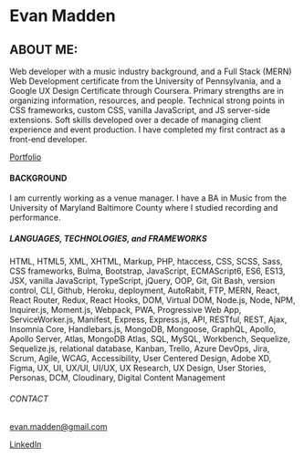 # Evan Madden

## ABOUT ME:
Web developer with a music industry background, and a Full Stack (MERN) Web Development certificate from the University of Pennsylvania, and a Google UX Design Certificate through Coursera. Primary strengths are in organizing information, resources, and people. Technical strong points in CSS frameworks, custom CSS, vanilla JavaScript, and JS server-side extensions. Soft skills developed over a decade of managing client experience and event production. I have completed my first contract as a front-end developer.

[Portfolio](https://evmad.github.io/portfolio_2024/)


#### BACKGROUND

I am currently working as a venue manager. I have a BA in Music from the University of Maryland Baltimore County where I studied recording and performance.

##### LANGUAGES, TECHNOLOGIES, and FRAMEWORKS

HTML, HTML5, XML, XHTML, Markup, PHP, htaccess, CSS, SCSS, Sass, CSS frameworks, Bulma, Bootstrap, JavaScript, ECMAScript6, ES6, ES13, JSX, vanilla JavaScript, TypeScript, jQuery, OOP, Git, Git Bash, version control, CLI, Github, Heroku, deployment, AutoRabit, FTP, MERN, React, React Router, Redux, React Hooks, DOM, Virtual DOM, Node.js, Node, NPM, Inquirer.js, Moment.js, Webpack, PWA, Progressive Web App, ServiceWorker.js, Manifest, Express, Express.js, API, RESTful, REST, Ajax, Insomnia Core, Handlebars.js, MongoDB, Mongoose, GraphQL, Apollo, Apollo Server, Atlas, MongoDB Atlas, SQL, MySQL, Workbench, Sequelize, Sequelize.js, relational database, Kanban, Trello, Azure DevOps, Jira, Scrum, Agile, WCAG, Accessibility, User Centered Design, Adobe XD, Figma, UX, UI, UX/UI, UI/UX, UX Research, UX Design, User Stories, Personas, DCM, Cloudinary, Digital Content Management

###### CONTACT

evan.madden@gmail.com

[LinkedIn](https://www.linkedin.com/in/evan-madden-923474211/)

